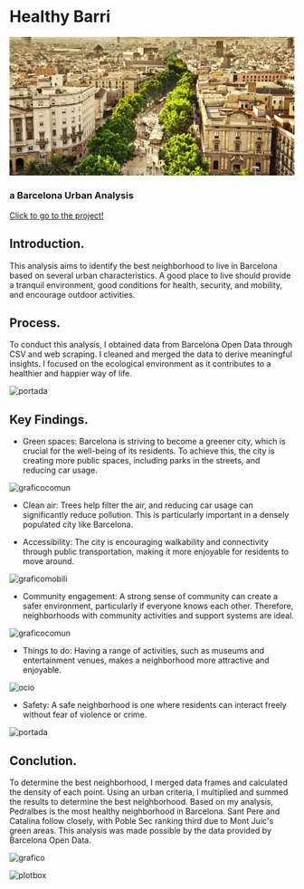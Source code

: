 # Healthy Barri


![portada](https://github.com/imalanz/Barcelona_UrbanAnalysis/blob/main/images/rambla.jpg?raw=true)

### a Barcelona Urban Analysis

[Click to go to the project!](https://imalanz-streamlit-prueba-healthy-barri-93obw1.streamlit.app/)

## Introduction.

This analysis aims to identify the best neighborhood to live in Barcelona based on several urban characteristics. A good place to live should provide a tranquil environment, good conditions for health, security, and mobility, and encourage outdoor activities.

## Process.

To conduct this analysis, I obtained data from Barcelona Open Data through CSV and web scraping. I cleaned and merged the data to derive meaningful insights. I focused on the ecological environment as it contributes to a healthier and happier way of life.

![portada](https://github.com/imalanz/HealthyBarri_Barcelona/blob/main/images/Giant_cityhybrid.jpg?raw=true)

## Key Findings.

- Green spaces: Barcelona is striving to become a greener city, which is crucial for the well-being of its residents. To achieve this, the city is creating more public spaces, including parks in the streets, and reducing car usage.

![graficocomun](https://github.com/imalanz/HealthyBarri_Barcelona/blob/main/images/sound.png?raw=true)

- Clean air: Trees help filter the air, and reducing car usage can significantly reduce pollution. This is particularly important in a densely populated city like Barcelona.

- Accessibility: The city is encouraging walkability and connectivity through public transportation, making it more enjoyable for residents to move around.

![graficomobili](https://github.com/imalanz/HealthyBarri_Barcelona/blob/main/images/graph_mobili.png?raw=true)


- Community engagement: A strong sense of community can create a safer environment, particularly if everyone knows each other. Therefore, neighborhoods with community activities and support systems are ideal.

![graficocomun](https://github.com/imalanz/HealthyBarri_Barcelona/blob/main/images/graph_comunity.png?raw=true)

- Things to do: Having a range of activities, such as museums and entertainment venues, makes a neighborhood more attractive and enjoyable.

![ocio](https://github.com/imalanz/HealthyBarri_Barcelona/blob/main/images/graphtocio.png?raw=true)

- Safety: A safe neighborhood is one where residents can interact freely without fear of violence or crime.

![portada](https://github.com/imalanz/HealthyBarri_Barcelona/blob/main/images/barcellona-guida-verde.jpg?raw=true)
## Conclution.

To determine the best neighborhood, I merged data frames and calculated the density of each point. Using an urban criteria, I multiplied and summed the results to determine the best neighborhood. Based on my analysis, Pedralbes is the most healthy neighborhood in Barcelona. Sant Pere and Catalina follow closely, with Poble Sec ranking third due to Mont Juic's green areas. This analysis was made possible by the data provided by Barcelona Open Data.

![grafico](https://github.com/imalanz/HealthyBarri_Barcelona/blob/main/images/graphtotal.png?raw=true)

![plotbox](https://github.com/imalanz/HealthyBarri_Barcelona/blob/main/images/plotbox_total.png?raw=true)







